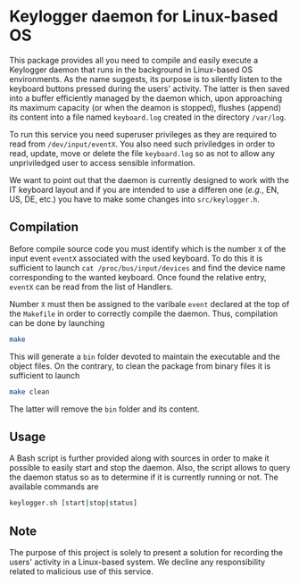 # Keylogger daemon for Linux-based OS

This package provides all you need to compile and easily execute a Keylogger daemon that runs in the background in Linux-based OS environments. As the name suggests, its purpose is to silently listen to the keyboard buttons pressed during the users' activity. The latter is then saved into a buffer efficiently managed by the daemon which, upon approaching its maximum capacity (or when the deamon is stopped), flushes (append) its content into a file named `keyboard.log` created in the directory `/var/log`.

To run this service you need superuser privileges as they are required to read from `/dev/input/eventX`. You also need such priviledges in order to read, update, move or delete the file `keyboard.log` so as not to allow any unpriviledged user to access sensible information.

We want to point out that the daemon is currently designed to work with the IT keyboard layout and if you are intended to use a differen one (*e.g.*, EN, US, DE, etc.) you have to make some changes into `src/keylogger.h`.

## Compilation

Before compile source code you must identify which is the number `X` of the input event `eventX` associated with the used keyboard. To do this it is sufficient to launch `cat /proc/bus/input/devices` and find the device name corresponding to the wanted keyboard. Once found the relative entry, `eventX` can be read from the list of Handlers.

Number `X` must then be assigned to the varibale `event` declared at the top of the `Makefile` in order to correctly compile the daemon. Thus, compilation can be done by launching

```sh
make
```

This will generate a `bin` folder devoted to maintain the executable and the object files. On the contrary, to clean the package from binary files it is sufficient to launch

```sh
make clean
```

The latter will remove the `bin` folder and its content.

## Usage

A Bash script is further provided along with sources in order to make it possible to easily start and stop the daemon. Also, the script allows to query the daemon status so as to determine if it is currently running or not. The available commands are

```sh
keylogger.sh [start|stop|status]
```

## Note

The purpose of this project is solely to present a solution for recording the users' activity in a Linux-based system. We decline any responsibility related to malicious use of this service.
